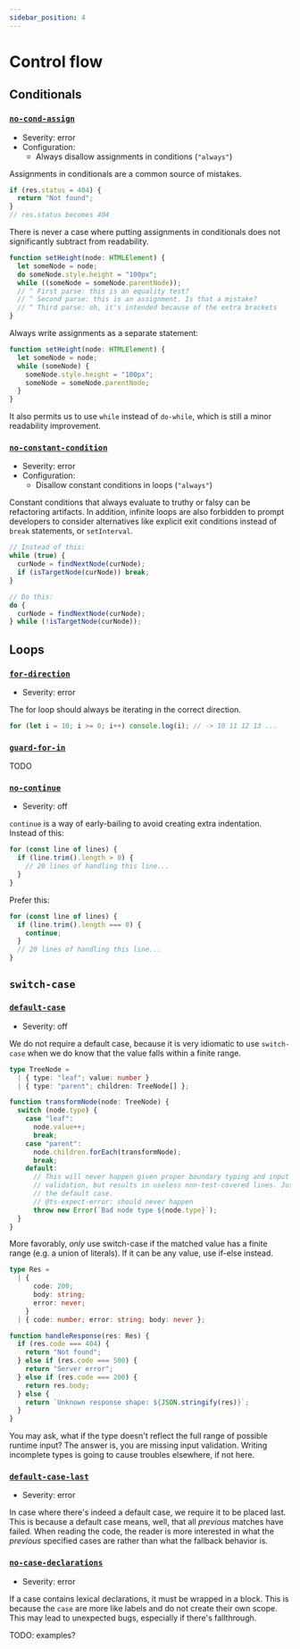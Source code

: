 ```yaml
---
sidebar_position: 4
---
```


# Control flow

## Conditionals

### [`no-cond-assign`](https://eslint.org/docs/rules/no-cond-assign)

- Severity: error
- Configuration:
  - Always disallow assignments in conditions (`"always"`)

Assignments in conditionals are a common source of mistakes.

<!-- prettier-ignore -->
```ts
if (res.status = 404) {
  return "Not found";
}
// res.status becomes 404
```

There is never a case where putting assignments in conditionals does not significantly subtract from readability.

```ts
function setHeight(node: HTMLElement) {
  let someNode = node;
  do someNode.style.height = "100px";
  while ((someNode = someNode.parentNode));
  // ^ First parse: this is an equality test?
  // ^ Second parse: this is an assignment. Is that a mistake?
  // ^ Third parse: oh, it's intended because of the extra brackets
}
```

Always write assignments as a separate statement:

```ts
function setHeight(node: HTMLElement) {
  let someNode = node;
  while (someNode) {
    someNode.style.height = "100px";
    someNode = someNode.parentNode;
  }
}
```

It also permits us to use `while` instead of `do-while`, which is still a minor readability improvement.

### [`no-constant-condition`](https://eslint.org/docs/rules/no-constant-condition)

- Severity: error
- Configuration:
  - Disallow constant conditions in loops (`"always"`)

Constant conditions that always evaluate to truthy or falsy can be refactoring artifacts. In addition, infinite loops are also forbidden to prompt developers to consider alternatives like explicit exit conditions instead of `break` statements, or `setInterval`.

```ts
// Instead of this:
while (true) {
  curNode = findNextNode(curNode);
  if (isTargetNode(curNode)) break;
}

// Do this:
do {
  curNode = findNextNode(curNode);
} while (!isTargetNode(curNode));
```

## Loops

### [`for-direction`](https://eslint.org/docs/rules/for-direction)

- Severity: error

The for loop should always be iterating in the correct direction.

```ts
for (let i = 10; i >= 0; i++) console.log(i); // -> 10 11 12 13 ...
```

### [`guard-for-in`](https://eslint.org/docs/rules/guard-for-in)

TODO

### [`no-continue`](https://eslint.org/docs/rules/no-continue)

- Severity: off

`continue` is a way of early-bailing to avoid creating extra indentation. Instead of this:

```ts
for (const line of lines) {
  if (line.trim().length > 0) {
    // 20 lines of handling this line...
  }
}
```

Prefer this:

```ts
for (const line of lines) {
  if (line.trim().length === 0) {
    continue;
  }
  // 20 lines of handling this line...
}
```

## `switch-case`

### [`default-case`](https://eslint.org/docs/rules/default-case)

- Severity: off

We do not require a default case, because it is very idiomatic to use `switch-case` when we do know that the value falls within a finite range.

```ts twoslash
type TreeNode =
  | { type: "leaf"; value: number }
  | { type: "parent"; children: TreeNode[] };

function transformNode(node: TreeNode) {
  switch (node.type) {
    case "leaf":
      node.value++;
      break;
    case "parent":
      node.children.forEach(transformNode);
      break;
    default:
      // This will never happen given proper boundary typing and input
      // validation, but results in useless non-test-covered lines. Just omit
      // the default case.
      // @ts-expect-error: should never happen
      throw new Error(`Bad node type ${node.type}`);
  }
}
```

More favorably, _only_ use switch-case if the matched value has a finite range (e.g. a union of literals). If it can be any value, use if-else instead.

```ts twoslash
type Res =
  | {
      code: 200;
      body: string;
      error: never;
    }
  | { code: number; error: string; body: never };

function handleResponse(res: Res) {
  if (res.code === 404) {
    return "Not found";
  } else if (res.code === 500) {
    return "Server error";
  } else if (res.code === 200) {
    return res.body;
  } else {
    return `Unknown response shape: ${JSON.stringify(res)}`;
  }
}
```

You may ask, what if the type doesn't reflect the full range of possible runtime input? The answer is, you are missing input validation. Writing incomplete types is going to cause troubles elsewhere, if not here.

### [`default-case-last`](https://eslint.org/docs/rules/default-case-last)

- Severity: error

In case where there's indeed a default case, we require it to be placed last. This is because a default case means, well, that all _previous_ matches have failed. When reading the code, the reader is more interested in what the _previous_ specified cases are rather than what the fallback behavior is.

### [`no-case-declarations`](https://eslint.org/docs/rules/no-case-declarations)

- Severity: error

If a case contains lexical declarations, it must be wrapped in a block. This is because the `case` are more like labels and do not create their own scope. This may lead to unexpected bugs, especially if there's fallthrough.

TODO: examples?
